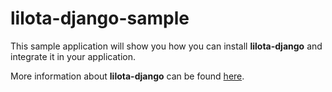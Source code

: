 # lilota-django-sample

This sample application will show you how you can install **lilota-django** and integrate it in your application.

More information about **lilota-django** can be found [here](https://github.com/tobiasroessler/lilota-django?tab=readme-ov-file#lilota-django).

